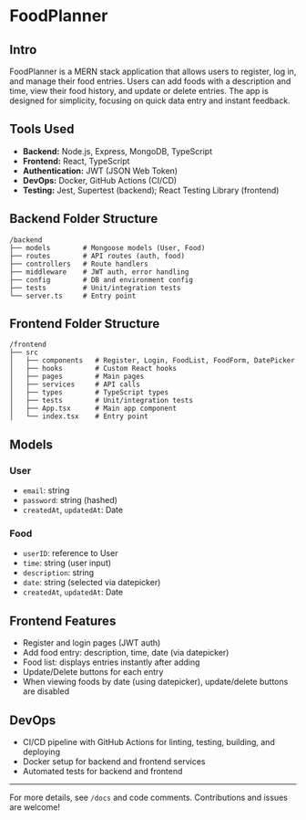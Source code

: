 # FoodPlanner

## Intro
FoodPlanner is a MERN stack application that allows users to register, log in, and manage their food entries. Users can add foods with a description and time, view their food history, and update or delete entries. The app is designed for simplicity, focusing on quick data entry and instant feedback.

## Tools Used
- **Backend:** Node.js, Express, MongoDB, TypeScript
- **Frontend:** React, TypeScript
- **Authentication:** JWT (JSON Web Token)
- **DevOps:** Docker, GitHub Actions (CI/CD)
- **Testing:** Jest, Supertest (backend); React Testing Library (frontend)

## Backend Folder Structure
```
/backend
├── models        # Mongoose models (User, Food)
├── routes        # API routes (auth, food)
├── controllers   # Route handlers
├── middleware    # JWT auth, error handling
├── config        # DB and environment config
├── tests         # Unit/integration tests
└── server.ts     # Entry point
```

## Frontend Folder Structure
```
/frontend
├── src
│   ├── components   # Register, Login, FoodList, FoodForm, DatePicker
│   ├── hooks        # Custom React hooks
│   ├── pages        # Main pages
│   ├── services     # API calls
│   ├── types        # TypeScript types
│   ├── tests        # Unit/integration tests
│   ├── App.tsx      # Main app component
│   └── index.tsx    # Entry point
```

## Models
### User
- `email`: string
- `password`: string (hashed)
- `createdAt`, `updatedAt`: Date

### Food
- `userID`: reference to User
- `time`: string (user input)
- `description`: string
- `date`: string (selected via datepicker)
- `createdAt`, `updatedAt`: Date

## Frontend Features
- Register and login pages (JWT auth)
- Add food entry: description, time, date (via datepicker)
- Food list: displays entries instantly after adding
- Update/Delete buttons for each entry
- When viewing foods by date (using datepicker), update/delete buttons are disabled

## DevOps
- CI/CD pipeline with GitHub Actions for linting, testing, building, and deploying
- Docker setup for backend and frontend services
- Automated tests for backend and frontend

---

For more details, see `/docs` and code comments. Contributions and issues are welcome!
